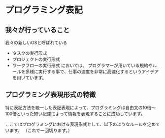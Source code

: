 プログラミング表記
=====
我々が行っていること
------
我々の新しいOSと呼ばれている
- タスクの実行形式
- プロジェクトの実行形式
- ワークフローの実行形式
においては、
プログラマーが用いている規約やルールを多様に実行する事で、仕事の速度を非常に高速化するというアイデアを用いています。

プログラミング表現形式の特徴
-----
特に表記方法を統一した表記表現によって、プログラミングは自由文の10倍～100倍といった短い記述によって情報を表現することに成功しています。

ここではプログラミングにおける表現形式として、以下のようなルールを定めています。
（これで一回切ります。） 
